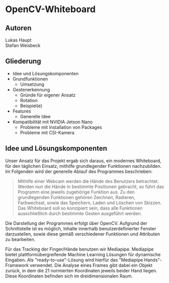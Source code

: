 # OpenCV-Whiteboard
## Autoren
Lukas Haupt
<br>
Stefan Weisbeck

## Gliederung
- Idee und Lösungskomponenten
- Grundfunktionen
  - Umsetzung
- Gestenerkennung
  - Gründe für eigener Ansatz
  - Rotation
  - Beispiel(e)
- Features
  - Generelle Idee
- Kompatibilität mit NVIDIA Jetson Nano
  - Probleme mit Installation von Packages
  - Probleme mit CSI-Kamera

## Idee und Lösungskomponenten
Unser Ansatz für das Projekt ergab sich daraus, ein modernes Whiteboard, für den täglichen Einsatz, mithilfe grundlegender Funktionen nachzubilden. Im Folgenden wird der generelle Ablauf des Programmes beschrieben:

> Mithilfe einer Webcam werden die Hände des Benutzers betrachtet. Werden nun die Hände in bestimmte Positionen gebracht, so führt das Programm eine jeweils zugehörige Funktion aus. Zu den grundlegenden Funktionen gehören Zeichnen, Radieren, Farbwechsel, sowie das Speichern, Laden und Löschen von Skizzen. Das Whiteboard soll so konzipiert sein, dass alle Funktionen ausschließlich durch bestimmte Gesten ausgeführt werden.

Die Darstellung der Programmes erfolgt über OpenCV. Aufgrund der Schnittstelle ist es möglich, Inhalte innerhalb benutzerdefinierter Fenster darzustellen, sowie  diese gemäß verschiedener Funktionen und Attributen zu bearbeiten.

Für das Tracking der Finger/Hände benutzen wir Mediapipe. Mediapipe bietet plattformübergreifende Machine Learning Lösungen für dynamische Eingaben. Als "ready-to-use"-Lösung wird hierfür das "Mediapipe Hands"-Framework verwendet. Die Analyse eines Frames gibt dabei ein Objekt zurück, in dem die 21 normierten Koordinaten jeweils beider Hand liegen. Diese Koordinaten befinden sich im dreidimensionalen Raum.
